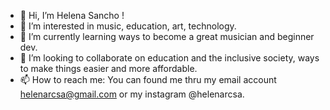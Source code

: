 - 👋 Hi, I’m Helena Sancho !
- 👀 I’m interested in music, education, art, technology.
- 🌱 I’m currently learning ways to become a great musician and beginner dev.
- 💞️ I’m looking to collaborate on education and the inclusive society, ways to make things easier and more affordable.
- 📫 How to reach me: You can found me thru my email account helenarcsa@gmail.com or my instagram @helenarcsa. 

<!---
helenarcsa/helenarcsa is a ✨ special ✨ repository because its `README.md` (this file) appears on your GitHub profile.
You can click the Preview link to take a look at your changes.
--->
